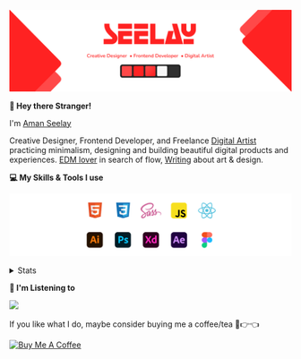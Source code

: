 [![banner](./images/seelay.svg)](https://www.seelay.in)

**👋 Hey there Stranger!**

I'm [Aman Seelay](https://www.seelay.in)

Creative Designer, Frontend Developer, and Freelance [Digital Artist](https://art.seelay.in) practicing minimalism, designing and building beautiful digital products and experiences. [EDM lover](https://pl.seelay.in) in search of flow, [Writing](https://www.seelay.in/blog) about art & design.

**💻 My Skills & Tools I use**

[![banner](./images/skills&tools.svg)](https://www.seelay.in/about)

<details>
  <summary>Stats</summary>

---

<!--START_SECTION:waka-->

![Code Time](http://img.shields.io/badge/Code%20Time-516%20hrs%2018%20mins-blue)
![Code Time](http://img.shields.io/badge/Code%20Time-0%20secs-blue)

![Profile Views](http://img.shields.io/badge/Profile%20Views-62-blue)

**🐱 My GitHub Data**

> 🏆 67 Contributions in the Year 2022
>
> 📦 1.1 MB Used in GitHub's Storage
>
> 💼 Opted to Hire
>
> 📜 2 Public Repositories
>
> 🔑 104 Private Repositories
>
> **I'm a Night 🦉**

```text
🌞 Morning    183 commits    ████░░░░░░░░░░░░░░░░░░░░░   18.67%
🌆 Daytime    193 commits    █████░░░░░░░░░░░░░░░░░░░░   19.69%
🌃 Evening    347 commits    ████████░░░░░░░░░░░░░░░░░   35.41%
🌙 Night      257 commits    ██████░░░░░░░░░░░░░░░░░░░   26.22%

```

📅 **I'm Most Productive on Monday**

````text
Monday       174 commits    ████░░░░░░░░░░░░░░░░░░░░░   17.76%
Tuesday      124 commits    ███░░░░░░░░░░░░░░░░░░░░░░   12.65%
Wednesday    84 commits     ██░░░░░░░░░░░░░░░░░░░░░░░   8.57%
Thursday     156 commits    ████░░░░░░░░░░░░░░░░░░░░░   15.92%
Friday       135 commits    ███░░░░░░░░░░░░░░░░░░░░░░   13.78%
Saturday     169 commits    ████░░░░░░░░░░░░░░░░░░░░░   17.24%
Sunday       138 commits    ███░░░░░░░░░░░░░░░░░░░░░░   14.08%
 >
> 📦 600.6 kB Used in GitHub's Storage
 >
> 💼 Opted to Hire
 >
> 📜 2 Public Repositories
 >
> 🔑 33 Private Repositories
 >
**I'm a Night 🦉**

```text
🌞 Morning    164 commits    █████░░░░░░░░░░░░░░░░░░░░   19.59%
🌆 Daytime    158 commits    ████░░░░░░░░░░░░░░░░░░░░░   18.88%
🌃 Evening    269 commits    ████████░░░░░░░░░░░░░░░░░   32.14%
🌙 Night      246 commits    ███████░░░░░░░░░░░░░░░░░░   29.39%

````

📅 **I'm Most Productive on Thursday**

```text
Monday       119 commits    ███░░░░░░░░░░░░░░░░░░░░░░   14.22%
Tuesday      115 commits    ███░░░░░░░░░░░░░░░░░░░░░░   13.74%
Wednesday    79 commits     ██░░░░░░░░░░░░░░░░░░░░░░░   9.44%
Thursday     144 commits    ████░░░░░░░░░░░░░░░░░░░░░   17.2%
Friday       124 commits    ███░░░░░░░░░░░░░░░░░░░░░░   14.81%
Saturday     124 commits    ███░░░░░░░░░░░░░░░░░░░░░░   14.81%
Sunday       132 commits    ████░░░░░░░░░░░░░░░░░░░░░   15.77%

```

📊 **This Week I Spent My Time On**

```text
⌚︎ Time Zone: Asia/Kolkata

💬 Programming Languages:
Other                    32 mins             █████████████████████░░░░   86.34%
Markdown                 4 mins              ███░░░░░░░░░░░░░░░░░░░░░░   11.72%
YAML                     0 secs              ░░░░░░░░░░░░░░░░░░░░░░░░░   1.94%

🔥 Editors:
Browser                  32 mins             █████████████████████░░░░   86.34%
VS Code                  5 mins              ███░░░░░░░░░░░░░░░░░░░░░░   13.66%

🐱‍💻 Projects:
ImSeelay                 37 mins             █████████████████████████   100.0%

💻 Operating System:
Windows                  37 mins             █████████████████████████   100.0%

```

**I Mostly Code in JavaScript**

```text
<<<<<<< HEAD
JavaScript               64 repos            ████████████████░░░░░░░░░   64.65%
TypeScript               21 repos            █████░░░░░░░░░░░░░░░░░░░░   21.21%
HTML                     5 repos             █░░░░░░░░░░░░░░░░░░░░░░░░   5.05%
CSS                      4 repos             █░░░░░░░░░░░░░░░░░░░░░░░░   4.04%
Vue                      4 repos             █░░░░░░░░░░░░░░░░░░░░░░░░   4.04%
=======
JavaScript               26 repos            ███████████████████░░░░░░   76.47%
TypeScript               8 repos             ██████░░░░░░░░░░░░░░░░░░░   23.53%
>>>>>>> f91e17f4cd0a6d2028349faeae73fa0e152ca822

```

**Timeline**

![Chart not found](https://raw.githubusercontent.com/ImSeelay/ImSeelay/master/charts/bar_graph.png)

Last Updated on 06/07/2022 21:14:45 UTC

# <<<<<<< HEAD

Last Updated on 09/07/2022 18:47:05 UTC

> > > > > > > f91e17f4cd0a6d2028349faeae73fa0e152ca822

<!--END_SECTION:waka-->

---

 </details>

**🎵 I'm Listening to**

<object data="https://now-play.vercel.app/api/generate?uid=7a17a86e-d6b7-43b5-8d9c-1d6dae42a779" >

  <img src="https://now-play.vercel.app/api/generate?uid=7a17a86e-d6b7-43b5-8d9c-1d6dae42a779" />

</object>

If you like what I do, maybe consider buying me a coffee/tea 🥺👉👈

<a href="https://www.buymeacoffee.com/seelay" target="_blank"><img src="https://cdn.buymeacoffee.com/buttons/v2/default-red.png" alt="Buy Me A Coffee" width="150" ></a>
